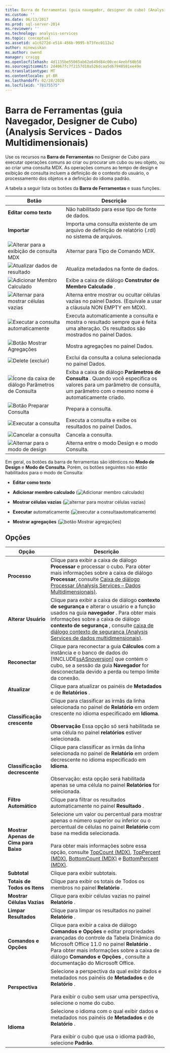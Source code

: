 ```yaml
---
title: Barra de ferramentas (guia navegador, designer de cubo) (Analysis Services-dados multidimensionais) | Microsoft Docs
ms.custom: ''
ms.date: 06/13/2017
ms.prod: sql-server-2014
ms.reviewer: ''
ms.technology: analysis-services
ms.topic: conceptual
ms.assetid: a1c6272d-e514-456b-9995-b73fec0112a2
author: minewiskan
ms.author: owend
manager: craigg
ms.openlocfilehash: 4d1135be55065ab62e649d84c00cec4eebf60b58
ms.sourcegitcommit: 2d4067fc7f2157d10a526dcaa5d67948581ee49e
ms.translationtype: MT
ms.contentlocale: pt-BR
ms.lasthandoff: 02/28/2020
ms.locfileid: "78175575"
---
```

# <a name="toolbar-browser-tab-cube-designer-analysis-services---multidimensional-data"></a>Barra de Ferramentas (guia Navegador, Designer de Cubo) (Analysis Services - Dados Multidimensionais)
  Use os recursos na **Barra de Ferramentas** no Designer de Cubo para executar operações comuns ao criar ou procurar um cubo ou seu objeto, ou ao criar uma consulta MDX. As operações comuns ao tempo de design e exibição de consulta incluem a definição de o contexto do usuário, o processamento dos objetos e a definição do idioma padrão.

 A tabela a seguir lista os botões da **Barra de Ferramentas** e suas funções.

|Botão|Descrição|
|------------|-----------------|
|**Editar como texto**|Não habilitado para esse tipo de fonte de dados.|
|**Importar**|Importa uma consulta existente de um arquivo de definição de relatório (.rdl) no sistema de arquivos.|
|![Alterar para a exibição de consulta MDX](media/rsqdicon-commandtypemdx.gif "Alterar para a exibição de consulta MDX")|Alternar para Tipo de Comando MDX.|
|![Atualizar dados de resultado](media/rsqdicon-refresh.gif "Atualizar dados de resultado")|Atualiza metadados na fonte de dados.|
|![Adicionar Membro Calculado](media/rsqdicon-addcalculatedmember.gif "Adicionar Membro Calculado")|Exibe a caixa de diálogo **Construtor de Membro Calculado** .|
|![Alternar para mostrar células vazias](media/rsqdicon-showemptycells.gif "Alternar para mostrar células vazias")|Alterna entre mostrar ou ocultar células vazias no painel Dados. (Equivale a usar a cláusula NON EMPTY em MDX).|
|![Executar a consulta automaticamente](media/rsqdicon-autoexecute.gif "Executar a consulta automaticamente")|Executa automaticamente a consulta e mostra o resultado sempre que é feita uma alteração. Os resultados são mostrados no painel Dados.|
|![Botão Mostrar Agregações](media/rsqdicon-showaggregations.gif "Botão Mostrar Agregações")|Mostra agregações no painel Dados.|
|![Delete (excluir)](media/rsqdicon-delete.gif "Excluir")|Exclui da consulta a coluna selecionada no painel Dados.|
|![Ícone da caixa de diálogo Parâmetros de Consulta](media/iconqueryparameter.gif "Ícone da caixa de diálogo Parâmetros de Consulta")|Exiba a caixa de diálogo **Parâmetros de Consulta** . Quando você especifica os valores para um parâmetro de consulta, um parâmetro com o mesmo nome é automaticamente criado.|
|![Botão Preparar Consulta](media/rsqdicon-preparequery.gif "Botão Preparar Consulta")|Prepara a consulta.|
|![Executar a consulta](media/rsqdicon-run.gif "Executar a consulta")|Executa a consulta e exibe os resultados no painel Dados.|
|![Cancelar a consulta](media/rsqdicon-cancel.gif "Cancelar a consulta")|Cancela a consulta.|
|![Alternar para o modo de design](media/rsqdicon-designmode.gif "Alterna para o modo de design")|Alterna entre o modo Design e o modo Consulta.|

 Em geral, os botões da barra de ferramentas são idênticos no **Modo de Design** e **Modo de Consulta**. Porém, os botões seguintes não estão habilitados para o modo de Consulta:

-   **Editar como texto**

-   **Adicionar membro calculado** (![Adicionar membro calculado](media/rsqdicon-addcalculatedmember.gif "Adicionar Membro Calculado"))

-   **Mostrar células vazias** (![alternar para mostrar células vazias](media/rsqdicon-showemptycells.gif "Alternar para mostrar células vazias"))

-   **Executar** automaticamente (![executar a consulta](media/rsqdicon-autoexecute.gif "Executar a consulta automaticamente")automaticamente)

-   **Mostrar agregações** (![botão Mostrar agregações](media/rsqdicon-showaggregations.gif "Botão Mostrar Agregações"))

## <a name="options"></a>Opções

|Opção|Descrição|
|------------|-----------------|
|**Processo**|Clique para exibir a caixa de diálogo **Processar** e processar o cubo. Para obter mais informações sobre a caixa de diálogo **Processar**, consulte [Caixa de diálogo Processar &#40;Analysis Services – Dados Multidimensionais&#41;](process-dialog-box-analysis-services-multidimensional-data.md).|
|**Alterar Usuário**|Clique para exibir a caixa de diálogo **contexto de segurança** e alterar o usuário e a função usados na guia **navegador** . Para obter mais informações sobre a caixa de diálogo **contexto de segurança** , consulte [caixa de diálogo contexto de segurança &#40;Analysis Services de dados multidimensionais&#41;](security-context-dialog-box-analysis-services-multidimensional-data.md).|
|**Reconectar**|Clique para reconectar a guia **Cálculos** com a instância e o banco de dados do [!INCLUDE[ssASnoversion](../includes/ssasnoversion-md.md)] que contém o cubo, se a sessão da guia **Navegador** for desconectada devido a perda ou tempo limite da conexão.|
|**Atualizar**|Clique para atualizar os painéis de **Metadados** e de **Relatórios** .|
|**Classificação crescente**|Clique para classificar as irmãs da linha selecionada no painel de **Relatório** em ordem crescente no idioma especificado em **Idioma**.<br /><br /> **Observação** Essa opção só será habilitada se uma célula no painel **relatórios** estiver selecionada.|
|**Classificação decrescente**|Clique para classificar as irmãs da linha selecionada no painel de **Relatório** em ordem decrescente no idioma especificado em **Idioma**.<br /><br /> Observação: esta opção será habilitada apenas se uma célula no painel **Relatórios** for selecionada.|
|**Filtro Automático**|Clique para filtrar os resultados automaticamente no painel **Resultado** .|
|**Mostrar Apenas de Cima para Baixo**|Selecione um valor ou percentual para mostrar apenas o número superior ou inferior ou o percentual de células no painel **Relatório** com base na medida selecionada.<br /><br /> Para obter mais informações sobre essa opção, consulte [TopCount &#40;MDX&#41;](/sql/mdx/topcount-mdx), [TopPercent &#40;MDX&#41;](/sql/mdx/toppercent-mdx), [BottomCount &#40;MDX&#41;](/sql/mdx/bottomcount-mdx) e [BottomPercent &#40;MDX&#41;](/sql/mdx/bottompercent-mdx).|
|**Subtotal**|Clique para exibir subtotais.|
|**Totais de Todos os Itens**|Clique para exibir os totais de Todos os membros no painel **Relatório** .|
|**Mostrar Células Vazias**|Clique para exibir células vazias no painel **Relatório** .|
|**Limpar Resultados**|Clique para limpar os resultados no painel **Relatório** .|
|**Comandos e Opções**|Clique para exibir a caixa de diálogo **Comandos e Opções** e editar propriedades avançadas do controle da Tabela Dinâmica do Microsoft Office 11.0 no painel **Relatório** . Para obter mais informações sobre a caixa de diálogo **Comandos e Opções** , consulte a documentação do Microsoft Office.|
|**Perspectiva**|Selecione a perspectiva da qual exibir dados e metadados nos painéis de **Metadados** e de **Relatório** .<br /><br /> Para exibir o cubo sem usar uma perspectiva, selecione o nome do cubo.|
|**Idioma**|Selecione o idioma com o qual exibir dados e metadados nos painéis de **Metadados** e de **Relatório** .<br /><br /> Para exibir o cubo que usa o idioma padrão, selecione **Padrão**.|



